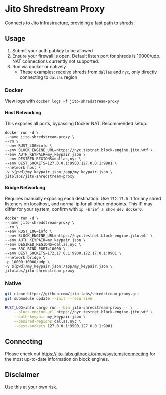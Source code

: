 # Jito Shredstream Proxy

Connects to Jito infrastructure, providing a fast path to shreds.

## Usage
1. Submit your auth pubkey to be allowed
2. Ensure your firewall is open. Default listen port for shreds is 10000/udp. NAT connections currently not supported.
3. Run via docker or natively
    - These examples: receive shreds from `dallas` and `nyc`, only directly connecting to `dallas` region

### Docker

View logs with `docker logs -f jito-shredstream-proxy`

#### Host Networking
This exposes all ports, bypassing Docker NAT. Recommended setup.
```shell
docker run -d \
--name jito-shredstream-proxy \
--rm \
--env RUST_LOG=info \
--env BLOCK_ENGINE_URL=https://nyc.testnet.block-engine.jito.wtf \
--env AUTH_KEYPAIR=my_keypair.json \
--env DESIRED_REGIONS=dallas,nyc \
--env DEST_SOCKETS=127.0.0.1:9900,127.0.0.1:9901 \
--network host \
-v $(pwd)/my_keypair.json:/app/my_keypair.json \
jitolabs/jito-shredstream-proxy
```

#### Bridge Networking
Requires manually exposing each destination.
Use `172.17.0.1` for any shred listeners on localhost, and normal ip for all other endpoints.
This IP may differ for your system, confirm with `ip -brief a show dev docker0`.
```shell
docker run -d \
--name jito-shredstream-proxy \
--rm \
--env RUST_LOG=info \
--env BLOCK_ENGINE_URL=https://nyc.testnet.block-engine.jito.wtf \
--env AUTH_KEYPAIR=my_keypair.json \
--env DESIRED_REGIONS=dallas,nyc \
--env SRC_BIND_PORT=10000 \
--env DEST_SOCKETS=172.17.0.1:9900,172.17.0.1:9901 \
--network bridge \
-p 10000:10000/udp \
-v $(pwd)/my_keypair.json:/app/my_keypair.json \
jitolabs/jito-shredstream-proxy
```

### Native
```bash
git clone https://github.com/jito-labs/shredstream-proxy.git
git submodule update --init --recursive

RUST_LOG=info cargo run --bin jito-shredstream-proxy -- \
    --block-engine-url https://nyc.testnet.block-engine.jito.wtf \
    --auth-keypair my_keypair.json \
    --desired-regions dallas,nyc \
    --dest-sockets 127.0.0.1:9900,127.0.0.1:9901
```

## Connecting
Please check out https://jito-labs.gitbook.io/mev/systems/connecting for the most up-to-date information on block engines.

## Disclaimer
Use this at your own risk.